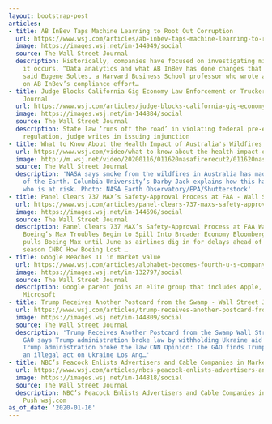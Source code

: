 ```yaml
---
layout: bootstrap-post
articles:
- title: AB InBev Taps Machine Learning to Root Out Corruption
  url: https://www.wsj.com/articles/ab-inbev-taps-machine-learning-to-root-out-corruption-11579257001
  image: https://images.wsj.net/im-144949/social
  source: The Wall Street Journal
  description: Historically, companies have focused on investigating misconduct after
    it occurs. “Data analytics and what AB InBev has done changes that equation,”
    said Eugene Soltes, a Harvard Business School professor who wrote a case study
    on AB InBev’s compliance effort…
- title: Judge Blocks California Gig Economy Law Enforcement on Truckers - Wall Street
    Journal
  url: https://www.wsj.com/articles/judge-blocks-california-gig-economy-law-enforcement-on-truckers-11579217064
  image: https://images.wsj.net/im-144884/social
  source: The Wall Street Journal
  description: State law ‘runs off the road’ in violating federal pre-emption of trucking
    regulation, judge writes in issuing injunction
- title: What to Know About the Health Impact of Australia's Wildfires
  url: https://www.wsj.com/video/what-to-know-about-the-health-impact-of-australia-wildfires/1E868799-3A21-47DF-A6A5-FCA528DDC007.html
  image: http://m.wsj.net/video/20200116/011620nasafirerecut2/011620nasafirerecut2_1280x720.jpg
  source: The Wall Street Journal
  description: 'NASA says smoke from the wildfires in Australia has made a full circuit
    of the Earth. Columbia University’s Darby Jack explains how this happened and
    who is at risk. Photo: NASA Earth Observatory/EPA/Shutterstock'
- title: Panel Clears 737 MAX’s Safety-Approval Process at FAA - Wall Street Journal
  url: https://www.wsj.com/articles/panel-clears-737-maxs-safety-approval-process-at-faa-11579188086
  image: https://images.wsj.net/im-144696/social
  source: The Wall Street Journal
  description: Panel Clears 737 MAX’s Safety-Approval Process at FAA Wall Street Journal
    Boeing’s Max Troubles Begin to Spill Into Broader Economy Bloomberg Southwest
    pulls Boeing Max until June as airlines dig in for delays ahead of peak summer
    season CNBC How Boeing Lost …
- title: Google Reaches 1T in market value
  url: https://www.wsj.com/articles/alphabet-becomes-fourth-u-s-company-to-ever-reach-1-trillion-market-value-11579208802
  image: https://images.wsj.net/im-132797/social
  source: The Wall Street Journal
  description: Google parent joins an elite group that includes Apple, Amazon and
    Microsoft
- title: Trump Receives Another Postcard from the Swamp - Wall Street Journal
  url: https://www.wsj.com/articles/trump-receives-another-postcard-from-the-swamp-11579208698
  image: https://images.wsj.net/im-144809/social
  source: The Wall Street Journal
  description: 'Trump Receives Another Postcard from the Swamp Wall Street Journal
    GAO says Trump administration broke law by withholding Ukraine aid Fox News GAO:
    Trump administration broke the law CNN Opinion: The GAO finds Trump guilty of
    an illegal act on Ukraine Los Ang…'
- title: NBC’s Peacock Enlists Advertisers and Cable Companies in Marketing Push
  url: https://www.wsj.com/articles/nbcs-peacock-enlists-advertisers-and-cable-companies-in-marketing-push-11579208400
  image: https://images.wsj.net/im-144818/social
  source: The Wall Street Journal
  description: NBC’s Peacock Enlists Advertisers and Cable Companies in Marketing
    Push wsj.com
as_of_date: '2020-01-16'
---
```


